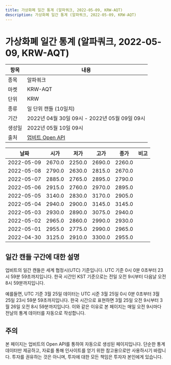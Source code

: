 ```yaml
---
title: 가상화폐 일간 통계 (알파쿼크, 2022-05-09, KRW-AQT)
description: 가상화폐 일간 통계 (알파쿼크, 2022-05-09, KRW-AQT)
---
```



가상화폐 일간 통계 (알파쿼크, 2022-05-09, KRW-AQT)
===

|항목|내용|
|--|--|
|종목|알파쿼크|
|마켓|KRW-AQT|
|단위|KRW|
|종류|일 단위 캔들 (10일치)|
|기간|2022년 04월 30일 09시 - 2022년 05월 09일 09시|
|생성일|2022년 05월 10일 09시|
|출처|[업비트 Open API](https://docs.upbit.com)|


|날짜|시가|저가|고가|종가|비고|
|--|--|--|--|--|--|
|2022-05-09|2670.0|2250.0|2690.0|2260.0|    |
|2022-05-08|2790.0|2630.0|2815.0|2670.0|    |
|2022-05-07|2885.0|2765.0|2895.0|2790.0|    |
|2022-05-06|2915.0|2760.0|2970.0|2895.0|    |
|2022-05-05|3140.0|2830.0|3170.0|2905.0|    |
|2022-05-04|2940.0|2900.0|3145.0|3145.0|    |
|2022-05-03|2930.0|2890.0|3075.0|2940.0|    |
|2022-05-02|2965.0|2860.0|2990.0|2930.0|    |
|2022-05-01|2955.0|2775.0|2990.0|2965.0|    |
|2022-04-30|3125.0|2910.0|3300.0|2955.0|    |


일간 캔들 구간에 대한 설명
---


업비트의 일간 캔들은 세계 협정시(UTC) 기준입니다. 
UTC 기준 0시 0분 0초부터 23시 59분 59초까지입니다. 
한국 시간인 KST 기준으로는 전일 오전 9시부터 다음날 오전 8시 59분까지입니다. 


예를들면, UTC 기준 3월 25일 데이터는 UTC 시준 3월 25일 0시 0분 0초부터 3월 25일 23시 59분 59초까지입니다. 
한국 시간으로 표현하면 3월 25일 오전 9시부터 3월 26일 오전 8시 59분까지입니다. 
이와 같은 이유로 본 페이지는 매일 오전 9시마다 전날의 통계 데이터를 자동으로 작성합니다. 


주의
---


본 페이지는 업비트의 Open API를 통하여 자동으로 생성된 페이지입니다. 
단순한 통계 데이터만 제공하고, 자료를 통해 인사이트를 얻기 위한 참고용으로만 사용하시기 바랍니다. 
투자를 권유하는 것은 아니며, 투자에 대한 모든 책임은 투자자 본인에게 있습니다. 
